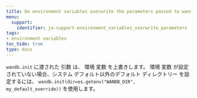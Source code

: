 ```yaml
---
title: Do environment variables overwrite the parameters passed to wandb.init()?
menu:
  support:
    identifier: ja-support-environment_variables_overwrite_parameters
tags:
- environment variables
toc_hide: true
type: docs
---
```


`wandb.init` に渡された 引数 は、 環境 変数 を上書きします。 環境 変数 が設定されていない場合、システム デフォルト以外のデフォルト ディレクトリー を設定するには、 `wandb.init(dir=os.getenv("WANDB_DIR", my_default_override))` を使用します。
